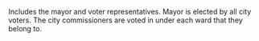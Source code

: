 Includes the mayor and voter representatives. Mayor is elected by all city voters. The city commissioners are voted in under each ward that they belong to.
